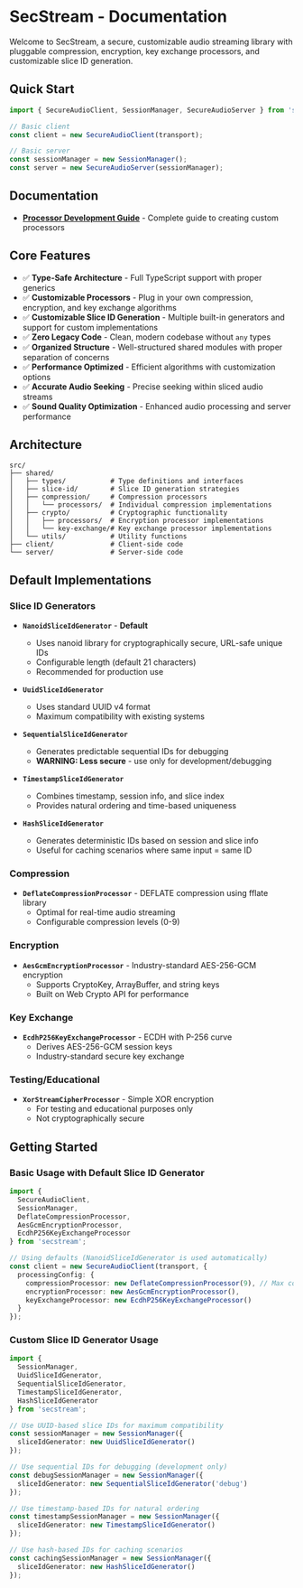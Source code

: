 # SecStream - Documentation

Welcome to SecStream, a secure, customizable audio streaming library with pluggable compression, encryption, key exchange processors, and customizable slice ID generation.

## Quick Start

```typescript
import { SecureAudioClient, SessionManager, SecureAudioServer } from 'secstream';

// Basic client
const client = new SecureAudioClient(transport);

// Basic server  
const sessionManager = new SessionManager();
const server = new SecureAudioServer(sessionManager);
```

## Documentation

- **[Processor Development Guide](./processor-development.md)** - Complete guide to creating custom processors

## Core Features

- ✅ **Type-Safe Architecture** - Full TypeScript support with proper generics
- ✅ **Customizable Processors** - Plug in your own compression, encryption, and key exchange algorithms
- ✅ **Customizable Slice ID Generation** - Multiple built-in generators and support for custom implementations
- ✅ **Zero Legacy Code** - Clean, modern codebase without `any` types
- ✅ **Organized Structure** - Well-structured shared modules with proper separation of concerns
- ✅ **Performance Optimized** - Efficient algorithms with customization options
- ✅ **Accurate Audio Seeking** - Precise seeking within sliced audio streams
- ✅ **Sound Quality Optimization** - Enhanced audio processing and server performance

## Architecture

```
src/
├── shared/
│   ├── types/           # Type definitions and interfaces
│   ├── slice-id/        # Slice ID generation strategies
│   ├── compression/     # Compression processors
│   │   └── processors/  # Individual compression implementations
│   ├── crypto/          # Cryptographic functionality
│   │   ├── processors/  # Encryption processor implementations
│   │   └── key-exchange/# Key exchange processor implementations
│   └── utils/           # Utility functions
├── client/              # Client-side code
└── server/              # Server-side code
```

## Default Implementations

### Slice ID Generators
- **`NanoidSliceIdGenerator`** - **Default**
  - Uses nanoid library for cryptographically secure, URL-safe unique IDs
  - Configurable length (default 21 characters)
  - Recommended for production use

- **`UuidSliceIdGenerator`**
  - Uses standard UUID v4 format
  - Maximum compatibility with existing systems

- **`SequentialSliceIdGenerator`**
  - Generates predictable sequential IDs for debugging
  - **WARNING: Less secure** - use only for development/debugging

- **`TimestampSliceIdGenerator`**
  - Combines timestamp, session info, and slice index
  - Provides natural ordering and time-based uniqueness

- **`HashSliceIdGenerator`**
  - Generates deterministic IDs based on session and slice info
  - Useful for caching scenarios where same input = same ID

### Compression
- **`DeflateCompressionProcessor`** - DEFLATE compression using fflate library
  - Optimal for real-time audio streaming
  - Configurable compression levels (0-9)

### Encryption  
- **`AesGcmEncryptionProcessor`** - Industry-standard AES-256-GCM encryption
  - Supports CryptoKey, ArrayBuffer, and string keys
  - Built on Web Crypto API for performance

### Key Exchange
- **`EcdhP256KeyExchangeProcessor`** - ECDH with P-256 curve
  - Derives AES-256-GCM session keys
  - Industry-standard secure key exchange

### Testing/Educational
- **`XorStreamCipherProcessor`** - Simple XOR encryption
  - For testing and educational purposes only
  - Not cryptographically secure

## Getting Started

### Basic Usage with Default Slice ID Generator
```typescript
import { 
  SecureAudioClient, 
  SessionManager,
  DeflateCompressionProcessor,
  AesGcmEncryptionProcessor,
  EcdhP256KeyExchangeProcessor 
} from 'secstream';

// Using defaults (NanoidSliceIdGenerator is used automatically)
const client = new SecureAudioClient(transport, {
  processingConfig: {
    compressionProcessor: new DeflateCompressionProcessor(9), // Max compression
    encryptionProcessor: new AesGcmEncryptionProcessor(),
    keyExchangeProcessor: new EcdhP256KeyExchangeProcessor()
  }
});
```

### Custom Slice ID Generator Usage
```typescript
import { 
  SessionManager,
  UuidSliceIdGenerator,
  SequentialSliceIdGenerator,
  TimestampSliceIdGenerator,
  HashSliceIdGenerator
} from 'secstream';

// Use UUID-based slice IDs for maximum compatibility
const sessionManager = new SessionManager({
  sliceIdGenerator: new UuidSliceIdGenerator()
});

// Use sequential IDs for debugging (development only)
const debugSessionManager = new SessionManager({
  sliceIdGenerator: new SequentialSliceIdGenerator('debug')
});

// Use timestamp-based IDs for natural ordering
const timestampSessionManager = new SessionManager({
  sliceIdGenerator: new TimestampSliceIdGenerator()
});

// Use hash-based IDs for caching scenarios
const cachingSessionManager = new SessionManager({
  sliceIdGenerator: new HashSliceIdGenerator()
});
```
